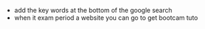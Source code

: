 - add the key words at the bottom of the google search
- when it exam period a website you can go to get bootcam tuto
